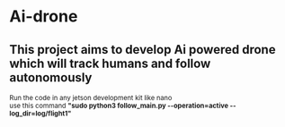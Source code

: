 # Ai-drone
## This project aims to develop Ai powered drone which will track humans and follow autonomously 
<sub> Run the code in any jetson development kit like nano </sub>\
<sub> use this command **"sudo python3 follow_main.py --operation=active --log_dir=log/flight1"** </sub> 
